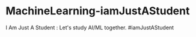# MachineLearning-iamJustAStudent
I Am Just A Student : Let's study AI/ML together.  #iamJustAStudent
